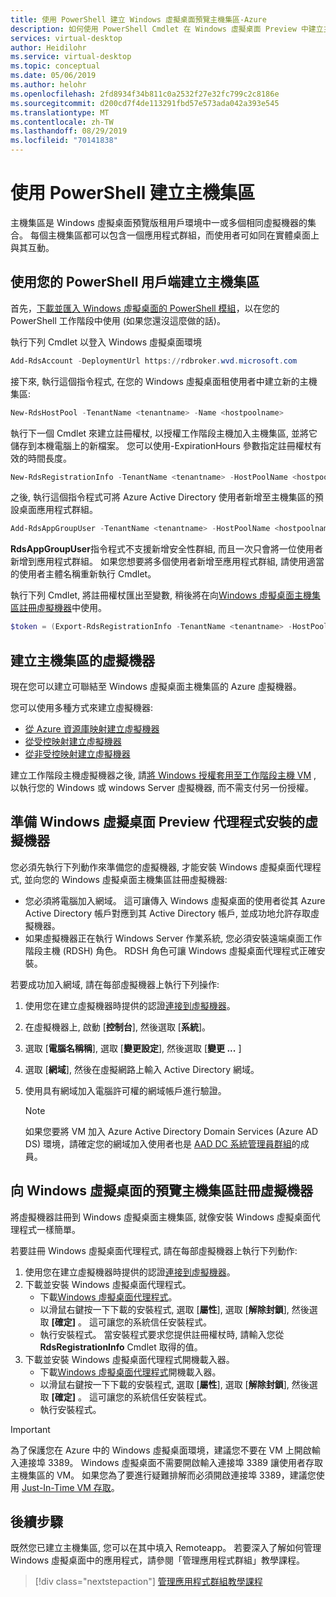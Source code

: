 ```yaml
---
title: 使用 PowerShell 建立 Windows 虛擬桌面預覽主機集區-Azure
description: 如何使用 PowerShell Cmdlet 在 Windows 虛擬桌面 Preview 中建立主機集區。
services: virtual-desktop
author: Heidilohr
ms.service: virtual-desktop
ms.topic: conceptual
ms.date: 05/06/2019
ms.author: helohr
ms.openlocfilehash: 2fd8934f34b811c0a2532f27e32fc799c2c8186e
ms.sourcegitcommit: d200cd7f4de113291fbd57e573ada042a393e545
ms.translationtype: MT
ms.contentlocale: zh-TW
ms.lasthandoff: 08/29/2019
ms.locfileid: "70141838"
---
```

# <a name="create-a-host-pool-with-powershell"></a>使用 PowerShell 建立主機集區

主機集區是 Windows 虛擬桌面預覽版租用戶環境中一或多個相同虛擬機器的集合。 每個主機集區都可以包含一個應用程式群組，而使用者可如同在實體桌面上與其互動。

## <a name="use-your-powershell-client-to-create-a-host-pool"></a>使用您的 PowerShell 用戶端建立主機集區

首先，[下載並匯入 Windows 虛擬桌面的 PowerShell 模組](https://docs.microsoft.com/powershell/windows-virtual-desktop/overview)，以在您的 PowerShell 工作階段中使用 (如果您還沒這麼做的話)。

執行下列 Cmdlet 以登入 Windows 虛擬桌面環境

```powershell
Add-RdsAccount -DeploymentUrl https://rdbroker.wvd.microsoft.com
```

接下來, 執行這個指令程式, 在您的 Windows 虛擬桌面租使用者中建立新的主機集區:

```powershell
New-RdsHostPool -TenantName <tenantname> -Name <hostpoolname>
```

執行下一個 Cmdlet 來建立註冊權杖, 以授權工作階段主機加入主機集區, 並將它儲存到本機電腦上的新檔案。 您可以使用-ExpirationHours 參數指定註冊權杖有效的時間長度。

```powershell
New-RdsRegistrationInfo -TenantName <tenantname> -HostPoolName <hostpoolname> -ExpirationHours <number of hours> | Select-Object -ExpandProperty Token > <PathToRegFile>
```

之後, 執行這個指令程式可將 Azure Active Directory 使用者新增至主機集區的預設桌面應用程式群組。

```powershell
Add-RdsAppGroupUser -TenantName <tenantname> -HostPoolName <hostpoolname> -AppGroupName "Desktop Application Group" -UserPrincipalName <userupn>
```

**RdsAppGroupUser**指令程式不支援新增安全性群組, 而且一次只會將一位使用者新增到應用程式群組。 如果您想要將多個使用者新增至應用程式群組, 請使用適當的使用者主體名稱重新執行 Cmdlet。

執行下列 Cmdlet, 將註冊權杖匯出至變數, 稍後將在向[Windows 虛擬桌面主機集區註冊虛擬機器](#register-the-virtual-machines-to-the-windows-virtual-desktop-preview-host-pool)中使用。

```powershell
$token = (Export-RdsRegistrationInfo -TenantName <tenantname> -HostPoolName <hostpoolname>).Token
```

## <a name="create-virtual-machines-for-the-host-pool"></a>建立主機集區的虛擬機器

現在您可以建立可聯結至 Windows 虛擬桌面主機集區的 Azure 虛擬機器。

您可以使用多種方式來建立虛擬機器:

- [從 Azure 資源庫映射建立虛擬機器](https://docs.microsoft.com/azure/virtual-machines/windows/quick-create-portal#create-virtual-machine)
- [從受控映射建立虛擬機器](https://docs.microsoft.com/azure/virtual-machines/windows/create-vm-generalized-managed)
- [從非受控映射建立虛擬機器](https://github.com/Azure/azure-quickstart-templates/tree/master/101-vm-from-user-image)

建立工作階段主機虛擬機器之後, 請[將 Windows 授權套用至工作階段主機 VM](./apply-windows-license.md#apply-a-windows-license-to-a-session-host-vm) , 以執行您的 Windows 或 windows Server 虛擬機器, 而不需支付另一份授權。 

## <a name="prepare-the-virtual-machines-for-windows-virtual-desktop-preview-agent-installations"></a>準備 Windows 虛擬桌面 Preview 代理程式安裝的虛擬機器

您必須先執行下列動作來準備您的虛擬機器, 才能安裝 Windows 虛擬桌面代理程式, 並向您的 Windows 虛擬桌面主機集區註冊虛擬機器:

- 您必須將電腦加入網域。 這可讓傳入 Windows 虛擬桌面的使用者從其 Azure Active Directory 帳戶對應到其 Active Directory 帳戶, 並成功地允許存取虛擬機器。
- 如果虛擬機器正在執行 Windows Server 作業系統, 您必須安裝遠端桌面工作階段主機 (RDSH) 角色。 RDSH 角色可讓 Windows 虛擬桌面代理程式正確安裝。

若要成功加入網域, 請在每部虛擬機器上執行下列操作:

1. 使用您在建立虛擬機器時提供的認證[連接到虛擬機器](https://docs.microsoft.com/azure/virtual-machines/windows/quick-create-portal#connect-to-virtual-machine)。
2. 在虛擬機器上, 啟動 [**控制台**], 然後選取 [**系統**]。
3. 選取 [**電腦名稱稱**], 選取 [**變更設定**], 然後選取 [**變更 ...** ]
4. 選取 [**網域**], 然後在虛擬網路上輸入 Active Directory 網域。
5. 使用具有網域加入電腦許可權的網域帳戶進行驗證。

    >[!NOTE]
    > 如果您要將 VM 加入 Azure Active Directory Domain Services (Azure AD DS) 環境，請確定您的網域加入使用者也是 [AAD DC 系統管理員群組](../active-directory-domain-services/tutorial-create-instance.md#configure-an-administrative-group)的成員。

## <a name="register-the-virtual-machines-to-the-windows-virtual-desktop-preview-host-pool"></a>向 Windows 虛擬桌面的預覽主機集區註冊虛擬機器

將虛擬機器註冊到 Windows 虛擬桌面主機集區, 就像安裝 Windows 虛擬桌面代理程式一樣簡單。

若要註冊 Windows 虛擬桌面代理程式, 請在每部虛擬機器上執行下列動作:

1. 使用您在建立虛擬機器時提供的認證[連接到虛擬機器](https://docs.microsoft.com/azure/virtual-machines/windows/quick-create-portal#connect-to-virtual-machine)。
2. 下載並安裝 Windows 虛擬桌面代理程式。
   - 下載[Windows 虛擬桌面代理程式](https://query.prod.cms.rt.microsoft.com/cms/api/am/binary/RWrmXv)。
   - 以滑鼠右鍵按一下下載的安裝程式, 選取 [**屬性**], 選取 [**解除封鎖**], 然後選取 **[確定]** 。 這可讓您的系統信任安裝程式。
   - 執行安裝程式。 當安裝程式要求您提供註冊權杖時, 請輸入您從**RdsRegistrationInfo** Cmdlet 取得的值。
3. 下載並安裝 Windows 虛擬桌面代理程式開機載入器。
   - 下載[Windows 虛擬桌面代理程式](https://query.prod.cms.rt.microsoft.com/cms/api/am/binary/RWrxrH)開機載入器。
   - 以滑鼠右鍵按一下下載的安裝程式, 選取 [**屬性**], 選取 [**解除封鎖**], 然後選取 **[確定]** 。 這可讓您的系統信任安裝程式。
   - 執行安裝程式。

>[!IMPORTANT]
>為了保護您在 Azure 中的 Windows 虛擬桌面環境，建議您不要在 VM 上開啟輸入連接埠 3389。 Windows 虛擬桌面不需要開啟輸入連接埠 3389 讓使用者存取主機集區的 VM。 如果您為了要進行疑難排解而必須開啟連接埠 3389，建議您使用 [Just-In-Time VM 存取](https://docs.microsoft.com/azure/security-center/security-center-just-in-time)。

## <a name="next-steps"></a>後續步驟

既然您已建立主機集區, 您可以在其中填入 Remoteapp。 若要深入了解如何管理 Windows 虛擬桌面中的應用程式，請參閱「管理應用程式群組」教學課程。

> [!div class="nextstepaction"]
> [管理應用程式群組教學課程](./manage-app-groups.md)
